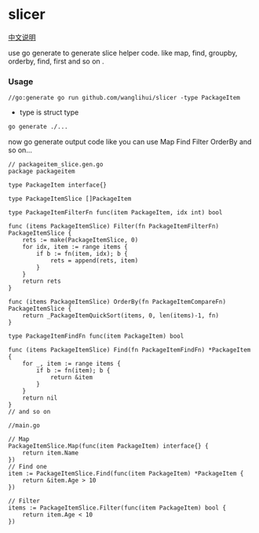# slicer

[中文说明](./README_CN.md)

use go generate to generate slice helper code. like map, find, groupby, orderby, find, first and so on .

### Usage

```golang
//go:generate go run github.com/wanglihui/slicer -type PackageItem
```
- type is struct type

```bash
go generate ./...
```

now go generate output code like 
you can use Map Find Filter OrderBy and so on...

```golang
// packageitem_slice.gen.go
package packageitem

type PackageItem interface{}

type PackageItemSlice []PackageItem

type PackageItemFilterFn func(item PackageItem, idx int) bool

func (items PackageItemSlice) Filter(fn PackageItemFilterFn) PackageItemSlice {
	rets := make(PackageItemSlice, 0)
	for idx, item := range items {
		if b := fn(item, idx); b {
			rets = append(rets, item)
		}
	}
	return rets
}

func (items PackageItemSlice) OrderBy(fn PackageItemCompareFn) PackageItemSlice {
	return _PackageItemQuickSort(items, 0, len(items)-1, fn)
}

type PackageItemFindFn func(item PackageItem) bool

func (items PackageItemSlice) Find(fn PackageItemFindFn) *PackageItem {
	for _, item := range items {
		if b := fn(item); b {
			return &item
		}
	}
	return nil
}
// and so on

```

```golang
//main.go

// Map
PackageItemSlice.Map(func(item PackageItem) interface{} {
    return item.Name
})
// Find one
item := PackageItemSlice.Find(func(item PackageItem) *PackageItem {
    return &item.Age > 10
})

// Filter
items := PackageItemSlice.Filter(func(item PackageItem) bool {
    return item.Age < 10
})
```